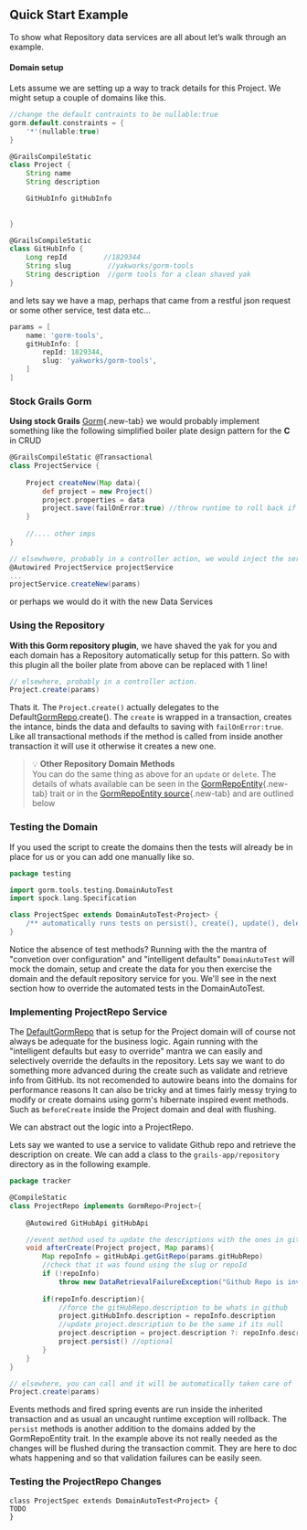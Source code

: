 
## Quick Start Example

To show what Repository data services are all about let’s walk through an example.

#### Domain setup

Lets assume we are setting up a way to track details for this Project. We might setup a couple of domains like this. 

```groovy
//change the default contraints to be nullable:true
gorm.default.constraints = {
    '*'(nullable:true)
}

@GrailsCompileStatic
class Project {
    String name
    String description

    GitHubInfo gitHubInfo 
    
      
}

@GrailsCompileStatic
class GitHubInfo {
    Long repId         //1829344
    String slug         //yakworks/gorm-tools
    String description  //gorm tools for a clean shaved yak
}
```

and lets say we have a map, perhaps that came from a restful json request or some other service, test data etc...

```groovy
params = [
    name: 'gorm-tools',
    gitHubInfo: [
        repId: 1829344,
        slug: 'yakworks/gorm-tools',
    ]
]
```

### Stock Grails Gorm

**Using stock Grails** [Gorm][]{.new-tab} we would probably implement something like the following 
simplified boiler plate design pattern for the **C** in CRUD

```groovy
@GrailsCompileStatic @Transactional
class ProjectService {
    
    Project createNew(Map data){
        def project = new Project()
        project.properties = data
        project.save(failOnError:true) //throw runtime to roll back if error
    }
    
    //.... other imps
}

// elsewhwere, probably in a controller action, we would inject the service and use it to save
@Autowired ProjectService projectService
...
projectService.createNew(params)

```
 or perhaps we would do it with the new Data Services
 
### Using the Repository

**With this Gorm repository plugin**, we have shaved the yak for you and each domain has a Repository automatically 
setup for this pattern. So with this plugin all the boiler plate from above can be replaced with 1 line!

```groovy
// elsewhere, probably in a controller action. 
Project.create(params)
```

Thats it. The `Project.create()` actually delegates to the Default[GormRepo][].create(). The `create` is wrapped in a transaction, creates the intance,
binds the data and defaults to saving with `failOnError:true`. 
Like all transactional methods if the method is called from inside another transaction it will use it
otherwise it creates a new one. 

> :bulb: **Other Repository Domain Methods**  
> You can do the same thing as above for an `update` or `delete`. 
> The details of whats available can be seen in the [GormRepoEntity]{.new-tab} trait or in the [GormRepoEntity source]{.new-tab} and are outlined below

### Testing the Domain

If you used the script to create the domains then the tests will already be in place for us or you can add one manually like so.

```groovy
package testing

import gorm.tools.testing.DomainAutoTest
import spock.lang.Specification

class ProjectSpec extends DomainAutoTest<Project> {
    /** automatically runs tests on persist(), create(), update(), delete().*/
}
```

Notice the absence of test methods? Running with the the mantra of "convetion over configuration" and "intelligent defaults"
`DomainAutoTest` will mock the domain, setup and create the data for you then exercise the domain and the default repository service for you.
We'll see in the next section how to override the automated tests in the DomainAutoTest. 

### Implementing ProjectRepo Service 

The [DefaultGormRepo] that is setup for the Project domain will of course not always be adequate for the business logic.
Again running with the "intelligent defaults but easy to override" mantra we can easily and selectively override the defaults in the repository. 
Lets say we want to do something more advanced during the create such as validate and retrieve info from GitHub. 
Its not recomended to autowire beans into the domains for performance reasons
It can also be tricky and at times fairly messy trying to modify or create domains using gorm's hibernate inspired event methods.
Such as `beforeCreate` inside the Project domain and deal with flushing.

We can abstract out the logic into a ProjectRepo. 

Lets say we wanted to use a service to validate Github repo and retrieve the description on create.
We can add a class to the `grails-app/repository` directory as in the following example.

```groovy
package tracker

@CompileStatic
class ProjectRepo implements GormRepo<Project>{
    
    @Autowired GitHubApi gitHubApi

    //event method used to update the descriptions with the ones in github
    void afterCreate(Project project, Map params){
        Map repoInfo = gitHubApi.getGitRepo(params.gitHubRepo)
        //check that it was found using the slug or repoId
        if (!repoInfo) 
            throw new DataRetrievalFailureException("Github Repo is invalid for ${params.gitHubInfo}")
        
        if(repoInfo.description){
            //force the gitHubRepo.description to be whats in github
            project.gitHubInfo.description = repoInfo.description
            //update project.description to be the same if its null
            project.description = project.description ?: repoInfo.description
            project.persist() //optional
        }
    }
}

// elsewhere, you can call and it will be automatically taken care of
Project.create(params)

```

Events methods and fired spring events are run inside the inherited transaction and as usual an uncaught runtime exception will rollback.
The `persist` methods is another addition to the domains added by the GormRepoEntity trait. In the example above its not really needed as 
the changes will be flushed during the transaction commit. They are here to doc whats happening 
and so that validation failures can be easily seen.

### Testing the ProjectRepo Changes

```
class ProjectSpec extends DomainAutoTest<Project> {
TODO
}
```


[RepositoryApi]: https://yakworks.github.io/gorm-tools/api/gorm/tools/repository/RepositoryApi.html
[GormRepo]: https://yakworks.github.io/gorm-tools/api/gorm/tools/repository/GormRepo.html
[GormRepo source]: https://github.com/yakworks/gorm-tools/blob/master/plugin/src/main/groovy/gorm/tools/repository/GormRepo.groovy
[DefaultGormRepo]: https://yakworks.github.io/gorm-tools/api/gorm/tools/repository/DefaultGormRepo.html
[GormRepoEntity]: https://yakworks.github.io/gorm-tools/api/gorm/tools/repository/GormRepoEntity.html
[GormRepoEntity source]: https://github.com/yakworks/gorm-tools/blob/master/plugin/src/main/groovy/gorm/tools/repository/GormRepoEntity.groovy
[Gorm]: http://gorm.grails.org/latest/hibernate/manual/index.html
[DomainException]: https://github.com/yakworks/gorm-tools/blob/master/plugin/src/main/groovy/grails/plugin/repository/DomainException.groovy
[GormToolsTest]: https://github.com/yakworks/gorm-tools/blob/master/plugin/src/main/groovy/gorm/tools/testing/GormToolsTest.groovy
[GormToolsHibernateSpec]: https://github.com/yakworks/gorm-tools/blob/master/plugin/src/main/groovy/gorm/tools/testing/GormToolsHibernateSpec.groovy
